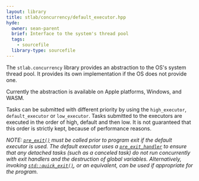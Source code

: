 ```yaml
---
layout: library
title: stlab/concurrency/default_executor.hpp
hyde:
  owner: sean-parent
  brief: Interface to the system's thread pool
  tags:
    - sourcefile
  library-type: sourcefile
---
```


The `stlab.concurrency` library provides an abstraction to the OS's system thread pool. It provides its own implementation if the OS does not provide one.

Currently the abstraction is available on Apple platforms, Windows, and WASM.

Tasks can be submitted with different priority by using the `high_executor`, `default_executor` or `low_executor`. Tasks submitted to the executors are executed in the order of high, default and then low. It is not guaranteed that this order is strictly kept, because of performance reasons.

_NOTE: [`pre_exit()`](../../pre_exit.hpp/f_pre_exit.html) must be called prior to program exit if the default executor is used. The default executor uses a [`pre_exit_handler`](../../pre_exit.hpp/) to ensure that any detached tasks (such as a canceled task) do not run concurrently with exit handlers and the destruction of global variables. Alternatively, invoking [`std::quick_exit()`](https://en.cppreference.com/w/cpp/utility/program/quick_exit), or an equivalent, can be used if appropriate for the program._
